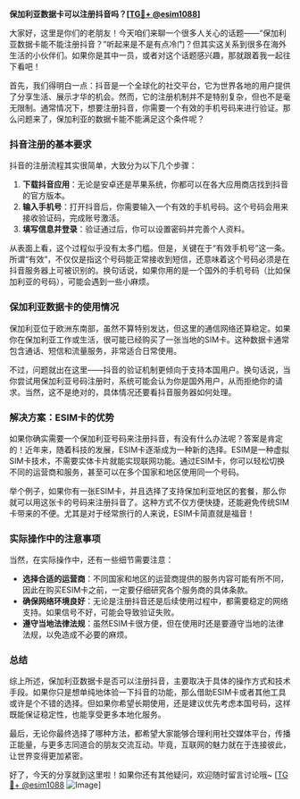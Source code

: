 **保加利亚数据卡可以注册抖音吗？[[TG💪+ @esim1088](https://t.me/s/esim1088)]**

大家好，这里是你们的老朋友！今天咱们来聊一个很多人关心的话题——“保加利亚数据卡能不能注册抖音？”听起来是不是有点冷门？但其实这关系到很多在海外生活的小伙伴们。如果你是其中一员，或者对这个话题感兴趣，那就跟着我一起往下看吧！

首先，我们得明白一点：抖音是一个全球化的社交平台，它为世界各地的用户提供了分享生活、展示才华的机会。然而，它的注册机制并不是特别复杂，但也不是毫无限制。通常情况下，想要注册抖音，你需要一个有效的手机号码来进行验证。那么问题来了，保加利亚的数据卡能不能满足这个条件呢？

### 抖音注册的基本要求

抖音的注册流程其实很简单，大致分为以下几个步骤：

1. **下载抖音应用**：无论是安卓还是苹果系统，你都可以在各大应用商店找到抖音的官方版本。
2. **输入手机号**：打开抖音后，你需要输入一个有效的手机号码。这个号码会用来接收验证码，完成账号激活。
3. **填写信息并登录**：验证通过后，你可以设置密码并完善个人资料。

从表面上看，这个过程似乎没有太多门槛。但是，关键在于“有效手机号”这一条。所谓“有效”，不仅仅是指这个号码能正常接收到短信，还意味着这个号码必须是在抖音服务器上可被识别的。换句话说，如果你用的是一个国外的手机号码（比如保加利亚的号码），可能会遇到一些小麻烦。

### 保加利亚数据卡的使用情况

保加利亚位于欧洲东南部，虽然不算特别发达，但这里的通信网络还算稳定。如果你在保加利亚工作或生活，很可能已经购买了一张当地的SIM卡。这种数据卡通常包含通话、短信和流量服务，非常适合日常使用。

不过，问题就出在这里——抖音的验证机制更倾向于支持本国用户。换句话说，当你尝试用保加利亚号码注册时，系统可能会认为你是国外用户，从而拒绝你的请求。当然，这不是绝对的，具体情况还要看抖音服务器如何处理。

### 解决方案：ESIM卡的优势

如果你确实需要一个保加利亚号码来注册抖音，有没有什么办法呢？答案是肯定的！近年来，随着科技的发展，ESIM卡逐渐成为一种新的选择。ESIM是一种虚拟SIM卡技术，不需要实体卡片就能实现联网功能。通过ESIM卡，你可以轻松切换不同的运营商和服务，甚至可以在多个国家和地区使用同一个号码。

举个例子，如果你有一张ESIM卡，并且选择了支持保加利亚地区的套餐，那么你就可以用这张卡的号码来注册抖音了。这种方式不仅方便快捷，还能避免传统SIM卡带来的不便。尤其是对于经常旅行的人来说，ESIM卡简直就是福音！

### 实际操作中的注意事项

当然，在实际操作中，还有一些细节需要注意：

- **选择合适的运营商**：不同国家和地区的运营商提供的服务内容可能有所不同，因此在购买ESIM卡之前，一定要仔细研究各个服务商的具体条款。
- **确保网络环境良好**：无论是注册抖音还是后续使用过程中，都需要稳定的网络支持。如果信号不好，可能会导致验证失败。
- **遵守当地法律法规**：虽然ESIM卡很方便，但在使用时还是要遵守当地的法律法规，以免造成不必要的麻烦。

### 总结

综上所述，保加利亚数据卡是否可以注册抖音，主要取决于具体的操作方式和技术手段。如果你只是想单纯地体验一下抖音的功能，那么借助ESIM卡或者其他工具或许是个不错的选择。但如果你希望长期使用，还是建议优先考虑本国号码，这样既能保证稳定性，也能享受更多本地化服务。

最后，无论你最终选择了哪种方法，都希望大家能够合理利用社交媒体平台，传播正能量，与更多志同道合的朋友交流互动。毕竟，互联网的魅力就在于连接彼此，让世界变得更加紧密。

好了，今天的分享就到这里啦！如果你还有其他疑问，欢迎随时留言讨论哦~ [[TG💪+ @esim1088](https://t.me/s/esim1088) ![Image](https://i.postimg.cc/4NQfJmqS/Snipaste-2025-05-13-00-14-12.png)]